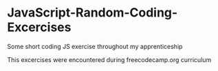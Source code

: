 # JavaScript-Random-Coding-Excercises
Some short coding JS exercise throughout my apprenticeship

This excercises were encountered during freecodecamp.org curriculum
